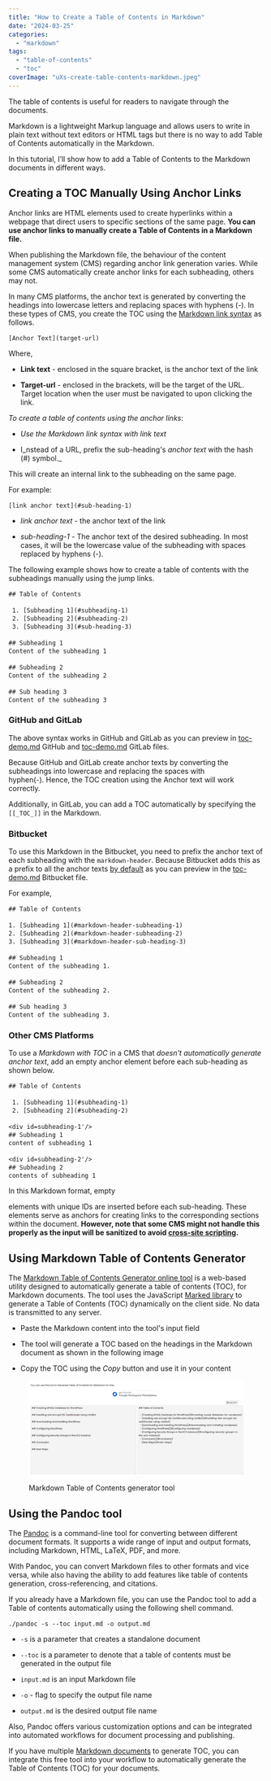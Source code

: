 ```yaml
---
title: "How to Create a Table of Contents in Markdown"
date: "2024-03-25"
categories: 
  - "markdown"
tags: 
  - "table-of-contents"
  - "toc"
coverImage: "uXs-create-table-contents-markdown.jpeg"
---
```


The table of contents is useful for readers to navigate through the documents. 

Markdown is a lightweight Markup language and allows users to write in plain text without text editors or HTML tags but there is no way to add Table of Contents automatically in the Markdown. 

In this tutorial, I’ll show how to add a Table of Contents to the Markdown documents in different ways.

## Creating a TOC Manually Using Anchor Links

Anchor links are HTML elements used to create hyperlinks within a webpage that direct users to specific sections of the same page. **You can use anchor links to manually create a Table of Contents in a Markdown file.**

When publishing the Markdown file, the behaviour of the content management system (CMS) regarding anchor link generation varies. While some CMS automatically create anchor links for each subheading, others may not.

In many CMS platforms, the anchor text is generated by converting the headings into lowercase letters and replacing spaces with hyphens (-). In these types of CMS, you create the TOC using the [Markdown link syntax](https://daringfireball.net/projects/markdown/syntax#link) as follows. 

```
[Anchor Text](target-url)
```

Where,

- **Link text** - enclosed in the square bracket, is the anchor text of the link

- **Target-url** \- enclosed in the brackets, will be the target of the URL. Target location when the user must be navigated to upon clicking the link. 

_To create a table of contents using the anchor links_:

- _Use the Markdown link syntax with link text_

- I_nstead of a URL, prefix the sub-heading's _anchor text_ with the hash (#) symbol._

This will create an internal link to the subheading on the same page.

For example: 

```
[link anchor text](#sub-heading-1)
```

- _link anchor text_ - the anchor text of the link

- _sub-heading-1_ - The anchor text of the desired subheading. In most cases, it will be the lowercase value of the subheading with spaces replaced by hyphens (-).

The following example shows how to create a table of contents with the subheadings manually using the jump links.

```
## Table of Contents

 1. [Subheading 1](#subheading-1)
 2. [Subheading 2](#subheading-2)
 3. [Subheading 3](#sub-heading-3)

## Subheading 1
Content of the subheading 1

## Subheading 2
Content of the subheading 2

## Sub heading 3
Content of the subheading 3
```

### GitHub and GitLab

The above syntax works in GitHub and GitLab as you can preview in [toc-demo.md](https://github.com/vikramaruchamy/test-repo/blob/main/toc-demo.md) GitHub and [toc-demo.md](https://gitlab.com/vikramaruchamy/test/-/blob/main/toc-demo.md) GitLab files.

Because GitHub and GitLab create anchor texts by converting the subheadings into lowercase and replacing the spaces with hyphen(-). Hence, the TOC creation using the Anchor text will work correctly.

Additionally, in GitLab, you can add a TOC automatically by specifying the `[[_TOC_]]` in the Markdown.

### Bitbucket

To use this Markdown in the Bitbucket, you need to prefix the anchor text of each subheading with the `markdown-header`. Because Bitbucket adds this as a prefix to all the anchor texts [by default](https://community.atlassian.com/t5/Bitbucket-questions/Re-Markdown-internal-links-support-in-Bitbucket-Server/qaq-p/924009/comment-id/34347#M34347) as you can preview in the [toc-demo.md](https://bitbucket.org/vikramaruchamy/test-repository/src/main/toc-demo.md) Bitbucket file.

For example,

```
## Table of Contents

1. [Subheading 1](#markdown-header-subheading-1)
2. [Subheading 2](#markdown-header-subheading-2)
3. [Subheading 3](#markdown-header-sub-heading-3)

## Subheading 1
Content of the subheading 1. 

## Subheading 2
Content of the subheading 2.

## Sub heading 3
Content of the subheading 3.
```

### Other CMS Platforms

To use a _Markdown with TOC_ in a CMS that _doesn't automatically generate anchor text_, add an empty anchor element before each sub-heading as shown below. 

```
## Table of Contents

 1. [Subheading 1](#subheading-1)
 2. [Subheading 2](#subheading-2)

<div id=subheading-1'/>
## Subheading 1
content of subheading 1

<div id=subheading-2'/>
## Subheading 2
contents of subheading 1
```

In this Markdown format, empty <div> elements with unique IDs are inserted before each sub-heading. These elements serve as anchors for creating links to the corresponding sections within the document. **However, note that some CMS might not handle this properly as the input will be sanitized to avoid [cross-site scripting](https://owasp.org/www-community/attacks/xss/).**

## Using Markdown Table of Contents Generator

The [Markdown Table of Contents Generator online tool](https://www.docstomarkdown.pro/markdown-table-of-contents-generator-free/) is a web-based utility designed to automatically generate a table of contents (TOC), for Markdown documents. The tool uses the JavaScript [Marked library](https://github.com/markedjs/marked) to generate a Table of Contents (TOC) dynamically on the client side. No data is transmitted to any server.

- Paste the Markdown content into the tool's input field

- The tool will generate a TOC based on the headings in the Markdown document as shown in the following image

- Copy the TOC using the _Copy_ button and use it in your content

<figure>

![Markdown table of contents generator tool image](./src/assets/images/image-1-1024x452.png)

<figcaption>

Markdown Table of Contents generator tool

</figcaption>

</figure>

## Using the Pandoc tool

The [Pandoc](https://pandoc.org/) is a command-line tool for converting between different document formats. It supports a wide range of input and output formats, including Markdown, HTML, LaTeX, PDF, and more. 

With Pandoc, you can convert Markdown files to other formats and vice versa, while also having the ability to add features like table of contents generation, cross-referencing, and citations. 

If you already have a Markdown file, you can use the Pandoc tool to add a Table of contents automatically using the following shell command. 

```
./pandoc -s --toc input.md -o output.md
```

- `-s` is a parameter that creates a standalone document

- `--toc` is a parameter to denote that a table of contents must be generated in the output file

- `input.md` is an input Markdown file

- `-o` - flag to specify the output file name

- `output.md` is the desired output file name

Also, Pandoc offers various customization options and can be integrated into automated workflows for document processing and publishing.

If you have multiple [Markdown documents](https://www.docstomarkdown.pro/enable-and-use-markdown-in-google-docs/) to generate TOC, you can integrate this free tool into your workflow to automatically generate the Table of Contents (TOC) for your documents.
